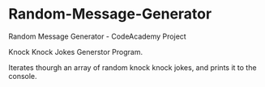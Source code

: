 # Random-Message-Generator
Random Message Generator - CodeAcademy Project


Knock Knock Jokes Generstor Program.

Iterates thourgh an array of random knock knock jokes, and prints it to the console.
